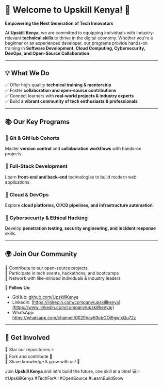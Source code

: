 # 🌟 Welcome to Upskill Kenya! 🚀

**Empowering the Next Generation of Tech Innovators**

At **Upskill Kenya**, we are committed to equipping individuals with industry-relevant **technical skills** to thrive in the digital economy. Whether you're a beginner or an experienced developer, our programs provide hands-on training in **Software Development, Cloud Computing, Cybersecurity, DevOps, and Open-Source Collaboration**.

---

## 💡 **What We Do**
✅ Offer high-quality **technical training & mentorship**  
✅ Foster **collaboration and open-source contributions**  
✅ Connect learners with **real-world projects & industry experts**  
✅ Build a **vibrant community of tech enthusiasts & professionals**  

---

## 📚 **Our Key Programs**
### 🔹 **Git & GitHub Cohorts**
Master **version control** and **collaboration workflows** with hands-on projects.

### 🔹 **Full-Stack Development**
Learn **front-end and back-end** technologies to build modern web applications.

### 🔹 **Cloud & DevOps**
Explore **cloud platforms, CI/CD pipelines, and infrastructure automation**.

### 🔹 **Cybersecurity & Ethical Hacking**
Develop **penetration testing, security engineering, and incident response** skills.

---

## 🌍 **Join Our Community**
🚀 Contribute to our open-source projects  
📢 Participate in tech events, hackathons, and bootcamps  
🤝 Network with like-minded individuals & industry leaders  

🔗 **Follow Us:**  
- GitHub: [github.com/UpskillKenya](https://github.com/UpskillKenya)  
- LinkedIn: [https://linkedin.com/company/upskillkenya](https://www.linkedin.com/company/upskillkenya/) 
- WhatsApp: https://whatsapp.com/channel/0029Vay63obGOj9gwlxQu72z

---

## 🎯 **Get Involved**
📌 Star our repositories ⭐  
📌 Fork and contribute 🤝  
📌 Share knowledge & grow with us! 🚀

Join **Upskill Kenya** and let's build the future, one skill at a time! 💻✨  
#UpskillKenya #TechForAll #OpenSource #LearnBuildGrow

